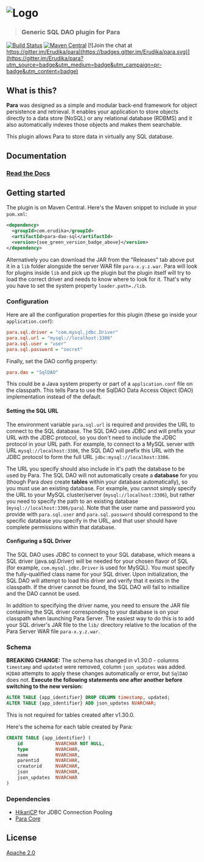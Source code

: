 ![Logo](https://s3-eu-west-1.amazonaws.com/org.paraio/para.png)
============================

> ### Generic SQL DAO plugin for Para

[![Build Status](https://travis-ci.org/Erudika/para-dao-sql.svg?branch=master)](https://travis-ci.org/Erudika/para-dao-sql)
[![Maven Central](https://maven-badges.herokuapp.com/maven-central/com.erudika/para-dao-sql/badge.svg)](https://maven-badges.herokuapp.com/maven-central/com.erudika/para-dao-sql)
[![Join the chat at https://gitter.im/Erudika/para](https://badges.gitter.im/Erudika/para.svg)](https://gitter.im/Erudika/para?utm_source=badge&utm_medium=badge&utm_campaign=pr-badge&utm_content=badge)

## What is this?

**Para** was designed as a simple and modular back-end framework for object persistence and retrieval.
It enables your application to store objects directly to a data store (NoSQL) or any relational database (RDBMS)
and it also automatically indexes those objects and makes them searchable.

This plugin allows Para to store data in virtually any SQL database.

## Documentation

### [Read the Docs](https://paraio.org/docs)

## Getting started

The plugin is on Maven Central. Here's the Maven snippet to include in your `pom.xml`:

```xml
<dependency>
  <groupId>com.erudika</groupId>
  <artifactId>para-dao-sql</artifactId>
  <version>{see_green_version_badge_above}</version>
</dependency>
```

Alternatively you can download the JAR from the "Releases" tab above put it in a `lib` folder alongside the server
WAR file `para-x.y.z.war`. Para will look for plugins inside `lib` and pick up the plugin but the plugin itself will
try to load the correct driver and needs to know where to look for it. That's why you have to set the system property
`loader.path=./lib`.

### Configuration

Here are all the configuration properties for this plugin (these go inside your `application.conf`):
```ini
para.sql.driver = "com.mysql.jdbc.Driver"
para.sql.url = "mysql://localhost:3306"
para.sql.user = "user"
para.sql.password = "secret"
```
Finally, set the DAO config property:
```ini
para.dao = "SqlDAO"
```
This could be a Java system property or part of a `application.conf` file on the classpath.
This tells Para to use the SqlDAO Data Access Object (DAO) implementation instead of the default.

#### Setting the SQL URL
The environment variable `para.sql.url` is required and provides the URL to connect to the SQL database.
The SQL DAO uses JDBC and will prefix your URL with the JDBC protocol, so you don't need to include the JDBC
protocol in your URL path. For example, to connect to a MySQL server with URL `mysql://localhost:3306`,
the SQL DAO will prefix this URL with the JDBC protocol to form the full URL `jdbc:mysql://localhost:3306`.

The URL you specify should also include in it's path the database to be used by Para. The SQL DAO will not
automatically create a **database** for you (though Para _does_ create **tables** within your database automatically),
so you must use an existing database. For example, you cannot simply specify the URL to your MySQL cluster/server
(`mysql://localhost:3306`), but rather you need to specify the path to an existing database
(`mysql://localhost:3306/para`). Note that the user name and password you provide with `para.sql.user` and
`para.sql.password` should correspond to the specific database you specify in the URL, and that user should have
complete permissions within that database.


#### Configuring a SQL Driver
The SQL DAO uses JDBC to connect to your SQL database, which means a SQL driver (java.sql.Driver) will be needed for
your chosen flavor of SQL (for example, `com.mysql.jdbc.Driver` is used for MySQL).  You must specify the
fully-qualified class name for your SQL driver. Upon initialization, the SQL DAO will attempt to load this driver
and verify that it exists in the classpath. If the driver cannot be found, the SQL DAO will fail to initiailize and
the DAO cannot be used.

In addition to specifying the driver name, you need to ensure the JAR file containing the SQL driver corresponding to
your database is on your classpath when launching Para Server. The easiest way to do this is to add your SQL driver's
JAR file to the `lib/` directory relative to the location of the Para Server WAR file `para-x.y.z.war`.

### Schema

**BREAKING CHANGE:** The schema has changed in v1.30.0 - columns `timestamp` and `updated` were removed,
column `json_updates` was added. `H2DAO` attempts to apply these changes automatically or error, but `SqlDAO` does not.
**Execute the following statements one after another before switching to the new version:**
```sql
ALTER TABLE {app_identifier} DROP COLUMN timestamp, updated;
ALTER TABLE {app_identifier} ADD json_updates NVARCHAR;
```
This is not required for tables created after v1.30.0.

Here's the schema for each table created by Para:
```sql
CREATE TABLE {app_identifier} (
    id            NVARCHAR NOT NULL,
    type          NVARCHAR,
    name          NVARCHAR,
    parentid      NVARCHAR,
    creatorid     NVARCHAR,
    json          NVARCHAR,
    json_updates  NVARCHAR
)
```

### Dependencies

- [HikariCP](https://github.com/brettwooldridge/HikariCP) for JDBC Connection Pooling
- [Para Core](https://github.com/Erudika/para)

## License
[Apache 2.0](LICENSE)
